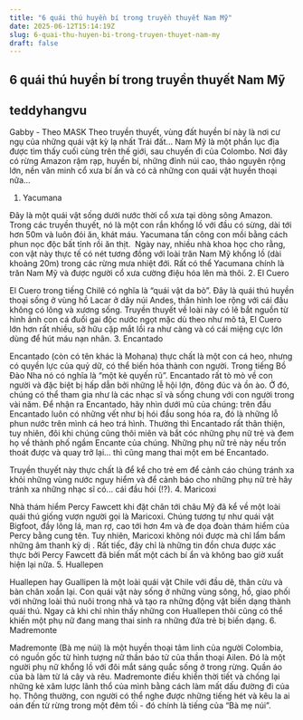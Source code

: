 ```yaml
---
title: "6 quái thú huyền bí trong truyền thuyết Nam Mỹ"
date: 2025-06-12T15:14:19Z
slug: 6-quai-thu-huyen-bi-trong-truyen-thuyet-nam-my
draft: false
---
```


## 6 quái thú huyền bí trong truyền thuyết Nam Mỹ

## teddyhangvu

Gabby - Theo MASK
Theo truyền thuyết, vùng đất huyền bí này là nơi cư ngụ của những quái vật kỳ lạ nhất Trái đất…
Nam Mỹ là một phần lục địa được tìm thấy cuối cùng trên thế giới, sau chuyến đi của Colombo. Nơi đây có rừng Amazon rậm rạp, huyền bí, những đỉnh núi cao, thảo nguyên rộng lớn, nền văn minh cổ xưa bí ẩn và có cả những con quái vật huyền thoại nữa…
1. Yacumana

Đây là một quái vật sống dưới nước thời cổ xưa tại dòng sông Amazon. Trong các truyền thuyết, nó là một con rắn khổng lồ với đầu có sừng, dài tới hơn 50m và luôn đói ăn, khát máu. Yacumana tấn công con mồi bằng cách phun nọc độc bất tỉnh rồi ăn thịt.
​ 
Ngày nay, nhiều nhà khoa học cho rằng, con vật này thực tế có nét tương đồng với loài trăn Nam Mỹ khổng lồ (dài khoảng 20m) trong các rừng mưa nhiệt đới. Rất có thể Yacumana chính là trăn Nam Mỹ và được người cổ xưa cường điệu hóa lên mà thôi.
2. El Cuero

El Cuero trong tiếng Chilê có nghĩa là “quái vật da bò”. Đây là quái thú huyền thoại sống ở vùng hồ Lacar ở dãy núi Andes, thân hình loe rộng với cái đầu không có lông và xương sống. 
​Truyền thuyết về loài này có lẽ bắt nguồn từ hình ảnh con cá đuối gai độc nước ngọt mặc dù theo như mô tả, El Cuero lớn hơn rất nhiều, sở hữu cặp mắt lồi ra như càng và có cái miệng cực lớn dùng để hút máu nạn nhân.
3. Encantado

Encantado (còn có tên khác là Mohana) thực chất là một con cá heo, nhưng có quyền lực của quỷ dữ, có thể biến hóa thành con người. 
Trong tiếng Bồ Đào Nha nó có nghĩa là “một kẻ quyến rũ”. Encantado rất tò mò về con người và đặc biệt bị hấp dẫn bởi những lễ hội lớn, đông đúc và ồn ào. 
Ở đó, chúng có thể tham gia như là các nhạc sĩ và sống chung với con người trong vài năm. 
​Để nhận ra Encantado, hãy nhìn dưới mũ của chúng: trên đầu Encantado luôn có những vết như bị hói đầu song hóa ra, đó là những lỗ phun nước trên mình cá heo trá hình. 
Thường thì Encantado rất thân thiện, tuy nhiên, đôi khi chúng cũng thôi miên và bắt cóc những phụ nữ trẻ và đem họ về thành phố ngầm Encante của chúng. Những phụ nữ trẻ này nếu trốn thoát được và quay trở lại… thì cũng mang thai một em bé Encantado.
 
Truyền thuyết này thực chất là để kể cho trẻ em để cảnh cáo chúng tránh xa khỏi những vùng nước nguy hiểm và để cảnh báo cho những phụ nữ trẻ hãy tránh xa những nhạc sĩ có... cái đầu hói (!?).
4. Maricoxi

Nhà thám hiểm Percy Fawcett khi đặt chân tới châu Mỹ đã kể về một loài quái thú giống vượn người gọi là Maricoxi. Chúng tương tự như quái vật Bigfoot, đầy lông lá, man rợ, cao tới hơn 4m và đe dọa đoàn thám hiểm của Percy bằng cung tên. 
​Tuy nhiên, Maricoxi không nói được mà chỉ lẩm bẩm những âm thanh kỳ dị . Rất tiếc, đây chỉ là những tin đồn chưa được xác thực bởi Percy Fawcett đã biến mất một cách bí ẩn và không bao giờ xuất hiện lại nữa. 
5. Huallepen

​Huallepen hay Guallipen là một loài quái vật Chile với đầu dê, thân cừu và bàn chân xoắn lại. 
Con quái vật này sống ở những vùng sông, hồ, giao phối với những loài thú nuôi trong nhà và tạo ra những động vật biến dạng thành quái thú. 
Ngay cả khi chỉ nhìn thấy những con Huallepen thôi cũng có thể khiến một phụ nữ đang mang thai sinh ra những đứa trẻ bị biến dạng.
6. Madremonte 

Madremonte (Bà mẹ núi) là một huyền thoại tâm linh của người Colombia, có nguồn gốc từ hình tượng nữ thần báo tử của thần thoại Ailen. Đó là một người phụ nữ khổng lồ với đôi mắt sáng quắc sống ở trong rừng. Quần áo của bà làm từ lá cây và rêu.
​Madremonte điều khiển thời tiết và chống lại những kẻ xâm lược lãnh thổ của mình bằng cách làm mất dấu đường đi của họ. Thông thường, con người có thể nghe được những tiếng hét và kêu la ai oán đến từ rừng trong một đêm tối - đó chính là tiếng của “Bà mẹ núi”.
 ​